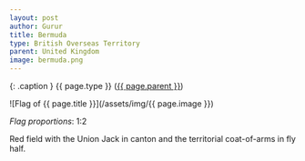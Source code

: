 ```yaml
---
layout: post
author: Gurur
title: Bermuda
type: British Overseas Territory
parent: United Kingdom
image: bermuda.png
---
```

{: .caption }
{{ page.type }} ([{{ page.parent }}](/2019/03/25/uk.html))

![Flag of {{ page.title }}](/assets/img/{{ page.image }})

*Flag proportions*: 1:2

Red field with the Union Jack in canton and the territorial coat-of-arms in fly half.